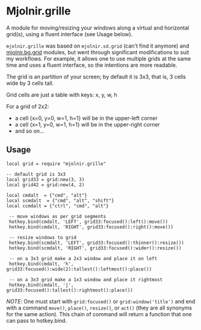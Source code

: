 # Mjolnir.grille

A module for moving/resizing your windows along a virtual and
horizontal grid(s), using a fluent interface (see Usage below).

`mjolnir.grille` was based on `mjolnir.sd.grid` (can't find it
anymore) and
[mjolnir.bg.grid](https://github.com/BrianGilbert/mjolnir.bg.grid)
modules, but went through significant modifications to suit my
workflows. For example, it allows one to use multiple grids
at the same time and uses a fluent interface, so the intentions are
more readable.

The grid is an partition of your screen; by default it is 3x3, that is, 3 cells wide by 3 cells tall.

Grid cells are just a table with keys: x, y, w, h

For a grid of 2x2:

* a cell {x=0, y=0, w=1, h=1} will be in the upper-left corner
* a cell {x=1, y=0, w=1, h=1} will be in the upper-right corner
* and so on...

## Usage

    local grid = require "mjolnir.grille"

    -- default grid is 3x3
    local grid33 = grid:new(3, 3)
    local grid42 = grid:new(4, 2)

    local cmdalt  = {"cmd", "alt"}
    local scmdalt  = {"cmd", "alt", "shift"}
    local ccmdalt = {"ctrl", "cmd", "alt"}

     -- move windows as per grid segments
     hotkey.bind(cmdalt, 'LEFT', grid33:focused():left():move())
     hotkey.bind(cmdalt, 'RIGHT', grid33:focused():right():move())

     -- resize windows to grid
     hotkey.bind(scmdalt, 'LEFT', grid33:focused():thinner():resize())
     hotkey.bind(scmdalt, 'RIGHT', grid33:focused():wider():resize())

     -- on a 3x3 grid make a 2x3 window and place it on left
     hotkey.bind(cmdalt, 'h', grid33:focused():wide(2):tallest():leftmost():place())

     -- on a 3x3 grid make a 1x3 window and place it rightmost
     hotkey.bind(cmdalt, 'j', grid33:focused():tallest():rightmost():place())

*NOTE*: One must start with `grid:focused()` or `grid:window('title')`
and end with a command `move()`, `place()`, `resize()`, or `act()`
(they are all synonyms for the same action). This chain of command
will return a function that one can pass to hotkey.bind.
